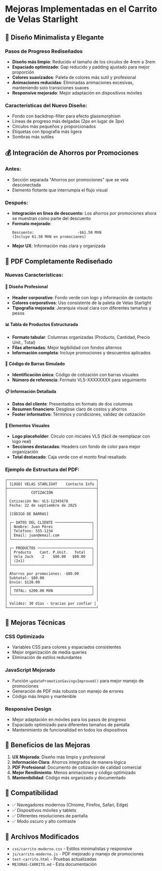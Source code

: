 # Mejoras Implementadas en el Carrito de Velas Starlight

## 🎨 Diseño Minimalista y Elegante

### Pasos de Progreso Rediseñados
- **Diseño más limpio**: Reducido el tamaño de los círculos de 4rem a 3rem
- **Espaciado optimizado**: Gap reducido y padding ajustado para mejor proporción
- **Colores suavizados**: Paleta de colores más sutil y profesional
- **Animaciones reducidas**: Eliminadas animaciones excesivas, manteniendo solo transiciones suaves
- **Responsive mejorado**: Mejor adaptación en dispositivos móviles

### Características del Nuevo Diseño:
- Fondo con backdrop-filter para efecto glassmorphism
- Líneas de progreso más delgadas (2px en lugar de 3px)
- Círculos más pequeños y proporcionados
- Etiquetas con tipografía más ligera
- Sombras más sutiles

## 💰 Integración de Ahorros por Promociones

### Antes:
- Sección separada "Ahorros por promociones" que se veía desconectada
- Elemento flotante que interrumpía el flujo visual

### Después:
- **Integración en línea de descuento**: Los ahorros por promociones ahora se muestran como parte del descuento
- **Formato mejorado**: 
  ```
  Descuento:                    -$61.50 MXN
  (Incluye 61.50 MXN en promociones)
  ```
- **Mejor UX**: Información más clara y organizada

## 📄 PDF Completamente Rediseñado

### Nuevas Características:

#### 🎨 Diseño Profesional
- **Header corporativo**: Fondo verde con logo y información de contacto
- **Colores corporativos**: Uso consistente de la paleta de Velas Starlight
- **Tipografía mejorada**: Jerarquía visual clara con diferentes tamaños y pesos

#### 📊 Tabla de Productos Estructurada
- **Formato tabular**: Columnas organizadas (Producto, Cantidad, Precio Unit., Total)
- **Filas alternadas**: Mejor legibilidad con fondos alternos
- **Información completa**: Incluye promociones y descuentos aplicados

#### 🔢 Código de Barras Simulado
- **Identificación única**: Código de cotización con barras visuales
- **Número de referencia**: Formato VLS-XXXXXXXX para seguimiento

#### 📋 Información Detallada
- **Datos del cliente**: Presentados en formato de dos columnas
- **Resumen financiero**: Desglose claro de costos y ahorros
- **Footer informativo**: Términos y condiciones, validez de cotización

#### 🎯 Elementos Visuales
- **Logo placeholder**: Círculo con iniciales VLS (fácil de reemplazar con logo real)
- **Secciones destacadas**: Headers con fondo de color para mejor organización
- **Total destacado**: Caja verde con el monto final resaltado

### Ejemplo de Estructura del PDF:
```
┌─────────────────────────────────────────┐
│ [LOGO] VELAS STARLIGHT    Contacto Info │
├─────────────────────────────────────────┤
│           COTIZACIÓN                    │
│                                         │
│ Cotización No: VLS-12345678             │
│ Fecha: 22 de septiembre de 2025         │
│                                         │
│ [CÓDIGO DE BARRAS]                      │
│                                         │
│ ┌─ DATOS DEL CLIENTE ─────────────────┐ │
│ │ Nombre: Juan Pérez                  │ │
│ │ Teléfono: 555-1234                  │ │
│ │ Email: juan@email.com               │ │
│ └─────────────────────────────────────┘ │
│                                         │
│ ┌─ PRODUCTOS ─────────────────────────┐ │
│ │ Producto    Cant. P.Unit.   Total   │ │
│ │ Vela Jack    2    $80.00   $80.00   │ │
│ │ (2x1)                               │ │
│ └─────────────────────────────────────┘ │
│                                         │
│ Ahorros por promociones: -$80.00        │
│ Subtotal: $80.00                        │
│ Envío: $120.00                          │
│ ┌─────────────────────────────────────┐ │
│ │ TOTAL: $200.00 MXN                  │ │
│ └─────────────────────────────────────┘ │
│                                         │
│ Validez: 30 días - Gracias por confiar │
└─────────────────────────────────────────┘
```

## 🚀 Mejoras Técnicas

### CSS Optimizado
- Variables CSS para colores y espaciados consistentes
- Mejor organización de media queries
- Eliminación de estilos redundantes

### JavaScript Mejorado
- Función `updatePromotionSavingsImproved()` para mejor manejo de promociones
- Generación de PDF más robusta con manejo de errores
- Código más limpio y mantenible

### Responsive Design
- Mejor adaptación en móviles para los pasos de progreso
- Espaciado optimizado para diferentes tamaños de pantalla
- Mantenimiento de funcionalidad en todos los dispositivos

## 🎯 Beneficios de las Mejoras

1. **UX Mejorada**: Diseño más limpio y profesional
2. **Información Clara**: Ahorros integrados de manera lógica
3. **PDF Profesional**: Documento de cotización de calidad comercial
4. **Mejor Rendimiento**: Menos animaciones y código optimizado
5. **Mantenibilidad**: Código más organizado y documentado

## 📱 Compatibilidad

- ✅ Navegadores modernos (Chrome, Firefox, Safari, Edge)
- ✅ Dispositivos móviles y tablets
- ✅ Diferentes resoluciones de pantalla
- ✅ Modo oscuro y alto contraste

## 🔧 Archivos Modificados

- `css/carrito-moderno.css` - Estilos minimalistas y responsive
- `js/carrito-moderno.js` - PDF mejorado y manejo de promociones
- `test-carrito.html` - Pruebas actualizadas
- `MEJORAS-CARRITO.md` - Esta documentación